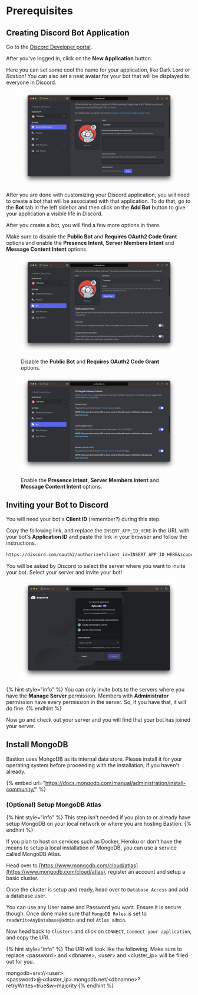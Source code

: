 # Prerequisites

## Creating Discord Bot Application

Go to the [Discord Developer portal](https://discordapp.com/developers/applications/).

After you've logged in, click on the **New Application** button.

Here you can set some cool the name for your application, like Dark Lord or _Bastion!_ You can also set a neat avatar for your bot that will be displayed to everyone in Discord.

<figure><img src="../.gitbook/assets/image (4).png" alt=""><figcaption></figcaption></figure>

After you are done with customizing your Discord application, you will need to create a bot that will be associated with that application. To do that, go to the **Bot** tab in the left sidebar and then click on the **Add Bot** button to give your application a visible life in Discord.

After you create a bot, you will find a few more options in there.

Make sure to disable the **Public Bot** and **Requires OAuth2 Code Grant** options and enable the **Presence Intent**, **Server Members Intent** and **Message Content Intent** options.

<figure><img src="../.gitbook/assets/image (6).png" alt=""><figcaption><p>Disable the <strong>Public Bot</strong> and <strong>Requires OAuth2 Code Grant</strong> options.</p></figcaption></figure>

<figure><img src="../.gitbook/assets/image (3).png" alt=""><figcaption><p>Enable the <strong>Presence Intent</strong>, <strong>Server Members Intent</strong> and <strong>Message Content Intent</strong> options.</p></figcaption></figure>

## Inviting your Bot to Discord

You will need your bot's **Client ID** (remember?) during this step.

Copy the following link, and replace the `INSERT_APP_ID_HERE` in the URL with your bot's **Application ID** and paste the link in your browser and follow the instructions.

```diff
https://discord.com/oauth2/authorize?client_id=INSERT_APP_ID_HERE&scope=bot&permissions=8
```

You will be asked by Discord to select the server where you want to invite your bot. Select your server and invite your bot!

<figure><img src="../.gitbook/assets/image (1).png" alt=""><figcaption></figcaption></figure>

{% hint style="info" %}
You can only invite bots to the servers where you have the **Manage Server** permission. Members with **Administrator** permission have every permission in the server. So, if you have that, it will do fine.
{% endhint %}

Now go and check out your server and you will find that your bot has joined your server.

## Install MongoDB

Bastion uses MongoDB as its internal data store. Please install it for your operating system before proceeding with the installation, if you haven't already.

{% embed url="https://docs.mongodb.com/manual/administration/install-community/" %}

### (Optional) Setup MongoDB Atlas

{% hint style="info" %}
This step isn't needed if you plan to or already have setup MongoDB on your local network or where you are hosting Bastion.
{% endhint %}

If you plan to host on services such as Docker, Heroku or don't have the means to setup a local installation of MongoDB, you can use a service called MongoDB Atlas.

Head over to [https://www.mongodb.com/cloud/atlas](https://www.mongodb.com/cloud/atlas), register an account and setup a basic cluster.

Once the cluster is setup and ready, head over to `Database Access` and add a database user.

You can use any User name and Password you want. Ensure it is secure though. Once done make sure that `MongoDB Roles` is set to `readWriteAnyDatabase@admin` and not `Atlas admin`.

Now head back to `Clusters` and click on `CONNECT`, `Connect your application`, and copy the URI.

{% hint style="info" %}
The URI will look like the following. Make sure to replace \<password> and \<dbname>, \<user> and \<cluster\_ip> will be filled out for you.

mongodb+srv://\<user>:\<password>@\<cluster\_ip>.mongodb.net/\<dbnamne>?retryWrites=true\&w=majority
{% endhint %}
